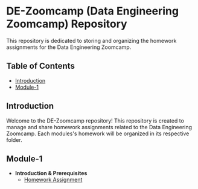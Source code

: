# DE-Zoomcamp (Data Engineering Zoomcamp) Repository

This repository is dedicated to storing and organizing the homework assignments for the Data Engineering Zoomcamp.

## Table of Contents

- [Introduction](#introduction)
- [Module-1](#Module-1)


## Introduction

Welcome to the DE-Zoomcamp repository! This repository is created to manage and share homework assignments related to the Data Engineering Zoomcamp. Each modules's homework will be organized in its respective folder.

## Module-1
- **Introduction & Prerequisites**
  - [Homework Assignment](module1/README.md)


